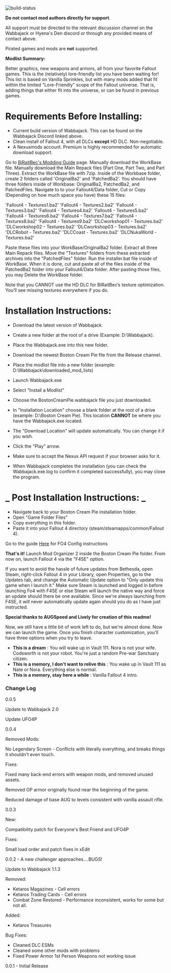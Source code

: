![build-status](https://img.shields.io/endpoint?label=Status&style=for-the-badge&url=https%3A%2F%2Fbuild.wabbajack.org%2Flists%2Fstatus%2Fboston_cream_pie%2Fbadge.json)

**Do not contact mod authors directly for support**.

All support must be directed to the relevant discussion channel on the Wabbajack or Hyena's Den discord or through any provided means of contact above.

Pirated games and mods are **not** supported.

**Modlist Summary:**

Better graphics, new weapons and armors, all from your favorite Fallout games. This is the (relatively) lore-friendly list you have been waiting for! This list is based on Vanilla Sprinkles, but with many mods added that fit within the limited "Lore-Friendly" scope of the Fallout universe. That is, adding things that either fit into the universe, or can be found in previous games.

#
# **Requirements Before Installing:**

- Current build version of Wabbajack. This can be found on the Wabbajack Discord linked above.
- Clean install of Fallout 4, with all DLCs **except** HD DLC. Non-negotiable.
- A Nexusmods account. Premium is highly recommended for automatic download support.

Go to [BiRaitBec's Modding Guide](https://www.nexusmods.com/fallout4/mods/23556?tab=description) page.
Manually download the WorkBase file.
Manually download the Main Repack files (Part One, Part Two, and Part Three).
Extract the WorkBase file with 7zip.
Inside of the Workbase folder, create 2 folders called 'OriginalBa2' and 'PatchedBa2'.
You should have three folders inside of Workbase: OriginalBa2, PatchedBa2, and PatchedFiles.
Navigate to to your Fallout4/Data folder, Cut or Copy (Depending on how much space you have) these 15 files:

'Fallout4 - Textures1.ba2'
'Fallout4 - Textures2.ba2'
'Fallout4 - Textures3.ba2'
'Fallout4 - Textures4.ba2'
'Fallout4 - Textures5.ba2'
'Fallout4 - Textures6.ba2'
'Fallout4 - Textures7.ba2'
'Fallout4 - Textures8.ba2'
'Fallout4 - Textures9.ba2'
'DLCworkshop01 - Textures.ba2'
'DLCworkshop02 - Textures.ba2'
'DLCworkshop03 - Textures.ba2'
'DLCRobot - Textures.ba2'
'DLCCoast - Textures.ba2'
'DLCNukaWorld - Textures.ba2'

Paste these files into your WorkBase/OriginalBa2 folder.
Extract all three Main Repack files.
Move the "Textures" folders from these extracted archives into the "PatchedFiles" folder.
Run the installer.bat file inside of WorkBase.
When it is done, cut and paste all of the files inside of the PatchedBa2 folder into your Fallout4/Data folder.
After pasting those files, you may Delete the WorkBase folder.

Note that you CANNOT use the HD DLC for BiRaitBec’s texture optimization. You’ll see missing textures everywhere if you do.

#
# **Installation Instructions:**

- Download the latest version of Wabbajack.
- Create a new folder at the root of a drive (Example: D:\Wabbajack).
- Place the Wabbajack.exe into this new folder.

- Download the newest Boston Cream Pie file from the Release channel.
- Place the modlist file into a new folder (example: D:\Wabbajack\downloaded\_mod\_lists)
- Launch Wabbajack.exe
- Select "Install a Modlist"
- Choose the BostonCreamPie.wabbajack file you just downloaded.

- In "Installation Location" choose a blank folder at the root of a drive (example: D:\Boston Cream Pie). This location **CANNOT** be where you have the Wabbajack.exe located.
- The "Download Location" will update automatically. You can change it if you wish.
- Click the "Play" arrow.
- Make sure to accept the Nexus API request if your browser asks for it.
- When Wabbajack completes the installation (you can check the Wabbajack.exe.log to confirm it completed successfully), you may close the program.

# _ **Post Installation Instructions:** _

- Navigate back to your Boston Cream Pie installation folder.
- Open "Game Folder Files"
- Copy everything in this folder.
- Paste it into your Fallout 4 directory (steam/steamapps/common/Fallout 4).

Go to the guide [Here](https://docs.google.com/document/d/17EBYwLjiOW5pohAg2vqZS1rO_RGlrZai5nTv6sFAXGg/edit?usp=sharing) for FO4 Config instructions

**That's it!** Launch Mod Organizer 2 inside the Boston Cream Pie folder. From now on, launch Fallout 4 via the "F4SE" option.

If you want to avoid the hassle of future updates from Bethesda, open Steam, right-click Fallout 4 in your Library, open Properties, go to the Updates tab, and change the Automatic Update option to "Only update this game when I launch it." Make sure Steam is launched and logged in before launching Fo4 with F4SE or else Steam will launch the native way and force an update should there be one available. Since we're always launching from F4SE, it will never automatically update again should you do as I have just instructed.

**Special thanks to AUGSpeed and Lively for creation of this readme!**

Now, we still have a little bit of work left to do, but we&#39;re almost done. Now we can launch the game. Once you finish character customization, you'll have three options when you try to leave.

- **This is a dream** : You will wake up in Vault 111. Nora is not your wife. Codsworth is not your robot. You're just a random Pre-war Sanctuary citizen.
- **This is a memory, I don't want to relive this** : You wake up in Vault 111 as Nate or Nora. Everything else is normal.
- **This is a memory, stay here a while** : Vanilla Fallout 4 intro.

### Change Log

0.0.5

Update to Wabbajack 2.0

Update UFO4P

0.0.4

Removed Mods:

No Legendary Screen - Conflicts with literally everything, and breaks things it shouldn&#39;t even touch.

Fixes:

Fixed many back-end errors with weapon mods, and removed unused assets.

Removed OP armor originally found near the beginning of the game.

Reduced damage of base AUG to levels consistent with vanilla assault rifle.

0.0.3

New:

Compatibility patch for Everyone's Best Friend and UFO4P

Fixes:

Small load order and patch fixes in xEdit

0.0.2 - A new challenger approaches….BUGS!

Update to Wabbajack 1.1.3

Removed:

- Ketaros Magazines - Cell errors
- Ketaros Trading Cards - Cell errors
- Combat Zone Restored - Performance inconsistent, works for some but not all.

Added:

- Ketaros Treasures

Bug Fixes:

- Cleaned DLC ESMs
- Cleaned some other mods with problems
- Fixed Power Armor 1st Person Weapons not working issue

0.0.1 - Initial Release
